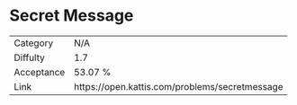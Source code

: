 # Secret Message

<table>
    <tr>
        <td>Category</td>
        <td>N/A</td>
    </tr>
    <tr>
        <td>Diffulty</td>
        <td>1.7</td>
    </tr>
    <tr>
        <td>Acceptance</td>
        <td>53.07 %</td>
    </tr>
    <tr>
        <td>Link</td>
        <td>https://open.kattis.com/problems/secretmessage</td>
    </tr>
</table>